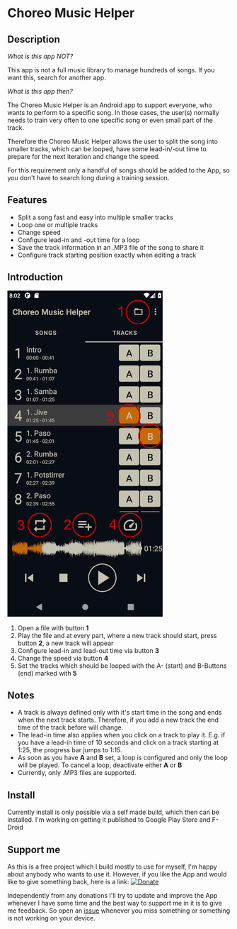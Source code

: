 # Choreo Music Helper

## Description

*What is this app NOT?*

This app is not a full music library to manage hundreds of songs. If you want this, search for another app.

*What is this app then?*

The Choreo Music Helper is an Android app to support everyone, who wants to perform to a specific song. In those cases, the user(s) normally needs to train very often to one specific song or even small part of the track.

Therefore the Choreo Music Helper allows the user to split the song into smaller tracks, which can be looped, have some lead-in/-out time to prepare for the next iteration and change the speed.

For this requirement only a handful of songs should be added to the App, so you don't have to search long during a training session.

## Features

* Split a song fast and easy into multiple smaller tracks
* Loop one or multiple tracks
* Change speed
* Configure lead-in and -out time for a loop
* Save the track information in an .MP3 file of the song to share it
* Configure track starting position exactly when editing a track

## Introduction

![Main activity](img/main_activity_numbered.png)

1. Open a file with button **1**
2. Play the file and at every part, where a new track should start, press button **2**, a new track will appear
3. Configure lead-in and lead-out time via button **3**
4. Change the speed via button **4**
5. Set the tracks which should be looped with the A- (start) and B-Buttons (end) marked with **5**

## Notes

* A track is always defined only with it's start time in the song and ends when the next track starts. Therefore, if you add a new track the end time of the track before will change.
* The lead-in time also applies when you click on a track to play it. E.g. if you have a lead-in time of 10 seconds and click on a track starting at 1:25, the progress bar jumps to 1:15.
* As soon as you have **A** and **B** set, a loop is configured and only the loop will be played. To cancel a loop, deactivate either **A** or **B**
* Currently, only .MP3 files are supported.

## Install

Currently install is only possible via a self made build, which then can be installed. I'm working on getting it published to Google Play Store and F-Droid

## Support me

As this is a free project which I build mostly to use for myself, I'm happy about anybody who wants to use it. However, if you like the App and would like to give something back, here is a link: [![Donate](https://img.shields.io/badge/Donate-PayPal-green.svg)](https://www.paypal.me/yoadey)

Independently from any donations I'll try to update and improve the App whenever I have some time and the best way to support me in it is to give me feedback. So open an [issue](https://github.com/yoadey/choreomusic/issues/new) whenever you miss something or something is not working on your device.